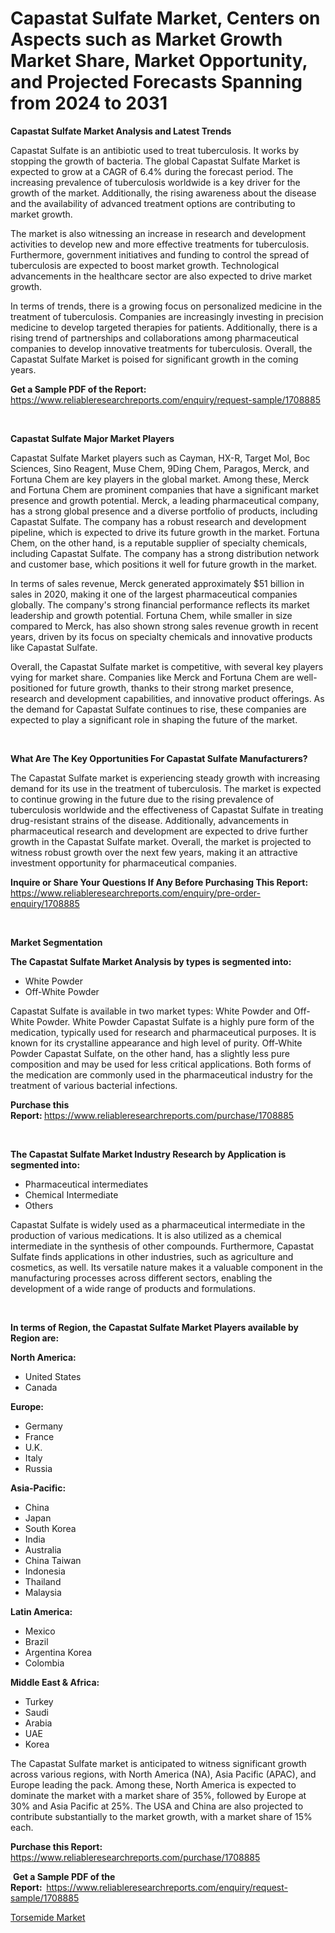 <p><h1>Capastat Sulfate Market, Centers on Aspects such as Market Growth Market Share, Market Opportunity, and Projected Forecasts Spanning from 2024 to 2031</h1></p><p><strong>Capastat Sulfate Market Analysis and Latest Trends</strong></p>
<p><p>Capastat Sulfate is an antibiotic used to treat tuberculosis. It works by stopping the growth of bacteria. The global Capastat Sulfate Market is expected to grow at a CAGR of 6.4% during the forecast period. The increasing prevalence of tuberculosis worldwide is a key driver for the growth of the market. Additionally, the rising awareness about the disease and the availability of advanced treatment options are contributing to market growth.</p><p>The market is also witnessing an increase in research and development activities to develop new and more effective treatments for tuberculosis. Furthermore, government initiatives and funding to control the spread of tuberculosis are expected to boost market growth. Technological advancements in the healthcare sector are also expected to drive market growth.</p><p>In terms of trends, there is a growing focus on personalized medicine in the treatment of tuberculosis. Companies are increasingly investing in precision medicine to develop targeted therapies for patients. Additionally, there is a rising trend of partnerships and collaborations among pharmaceutical companies to develop innovative treatments for tuberculosis. Overall, the Capastat Sulfate Market is poised for significant growth in the coming years.</p></p>
<p><strong>Get a Sample PDF of the Report:&nbsp;</strong> <a href="https://www.reliableresearchreports.com/enquiry/request-sample/1708885">https://www.reliableresearchreports.com/enquiry/request-sample/1708885</a></p>
<p>&nbsp;</p>
<p><strong>Capastat Sulfate Major Market Players</strong></p>
<p><p>Capastat Sulfate Market players such as Cayman, HX-R, Target Mol, Boc Sciences, Sino Reagent, Muse Chem, 9Ding Chem, Paragos, Merck, and Fortuna Chem are key players in the global market. Among these, Merck and Fortuna Chem are prominent companies that have a significant market presence and growth potential. Merck, a leading pharmaceutical company, has a strong global presence and a diverse portfolio of products, including Capastat Sulfate. The company has a robust research and development pipeline, which is expected to drive its future growth in the market. Fortuna Chem, on the other hand, is a reputable supplier of specialty chemicals, including Capastat Sulfate. The company has a strong distribution network and customer base, which positions it well for future growth in the market.</p><p>In terms of sales revenue, Merck generated approximately $51 billion in sales in 2020, making it one of the largest pharmaceutical companies globally. The company's strong financial performance reflects its market leadership and growth potential. Fortuna Chem, while smaller in size compared to Merck, has also shown strong sales revenue growth in recent years, driven by its focus on specialty chemicals and innovative products like Capastat Sulfate.</p><p>Overall, the Capastat Sulfate market is competitive, with several key players vying for market share. Companies like Merck and Fortuna Chem are well-positioned for future growth, thanks to their strong market presence, research and development capabilities, and innovative product offerings. As the demand for Capastat Sulfate continues to rise, these companies are expected to play a significant role in shaping the future of the market.</p></p>
<p>&nbsp;</p>
<p><strong>What Are The Key Opportunities For Capastat Sulfate Manufacturers?</strong></p>
<p><p>The Capastat Sulfate market is experiencing steady growth with increasing demand for its use in the treatment of tuberculosis. The market is expected to continue growing in the future due to the rising prevalence of tuberculosis worldwide and the effectiveness of Capastat Sulfate in treating drug-resistant strains of the disease. Additionally, advancements in pharmaceutical research and development are expected to drive further growth in the Capastat Sulfate market. Overall, the market is projected to witness robust growth over the next few years, making it an attractive investment opportunity for pharmaceutical companies.</p></p>
<p><strong>Inquire or Share Your Questions If Any Before Purchasing This Report:</strong> <a href="https://www.reliableresearchreports.com/enquiry/pre-order-enquiry/1708885">https://www.reliableresearchreports.com/enquiry/pre-order-enquiry/1708885</a></p>
<p>&nbsp;</p>
<p><strong>Market Segmentation</strong></p>
<p><strong>The Capastat Sulfate Market Analysis by types is segmented into:</strong></p>
<p><ul><li>White Powder</li><li>Off-White Powder</li></ul></p>
<p><p>Capastat Sulfate is available in two market types: White Powder and Off-White Powder. White Powder Capastat Sulfate is a highly pure form of the medication, typically used for research and pharmaceutical purposes. It is known for its crystalline appearance and high level of purity. Off-White Powder Capastat Sulfate, on the other hand, has a slightly less pure composition and may be used for less critical applications. Both forms of the medication are commonly used in the pharmaceutical industry for the treatment of various bacterial infections.</p></p>
<p><strong>Purchase this Report:&nbsp;</strong><a href="https://www.reliableresearchreports.com/purchase/1708885">https://www.reliableresearchreports.com/purchase/1708885</a></p>
<p>&nbsp;</p>
<p><strong>The Capastat Sulfate Market Industry Research by Application is segmented into:</strong></p>
<p><ul><li>Pharmaceutical intermediates</li><li>Chemical Intermediate</li><li>Others</li></ul></p>
<p><p>Capastat Sulfate is widely used as a pharmaceutical intermediate in the production of various medications. It is also utilized as a chemical intermediate in the synthesis of other compounds. Furthermore, Capastat Sulfate finds applications in other industries, such as agriculture and cosmetics, as well. Its versatile nature makes it a valuable component in the manufacturing processes across different sectors, enabling the development of a wide range of products and formulations.</p></p>
<p>&nbsp;</p>
<p><strong>In terms of Region, the Capastat Sulfate Market Players available by Region are:</strong></p>
<p>
    <p> <strong> North America: </strong>
        <ul>
            <li>United States</li>
            <li>Canada</li>
        </ul>
        </p> 
    <p> <strong> Europe: </strong>
        <ul>
            <li>Germany</li>
            <li>France</li>
            <li>U.K.</li>
            <li>Italy</li>
            <li>Russia</li>
        </ul>
        </p> 
    <p> <strong> Asia-Pacific: </strong>
        <ul>
            <li>China</li>
            <li>Japan</li>
            <li>South Korea</li>
            <li>India</li>
            <li>Australia</li>
            <li>China Taiwan</li>
            <li>Indonesia</li>
            <li>Thailand</li>
            <li>Malaysia</li>
        </ul>
        </p> 
    <p> <strong> Latin America: </strong>
        <ul>
            <li>Mexico</li>
            <li>Brazil</li>
            <li>Argentina Korea</li>
            <li>Colombia</li>
        </ul>
        </p> 
    <p> <strong> Middle East & Africa: </strong>
        <ul>
            <li>Turkey</li>
            <li>Saudi</li>
            <li>Arabia</li>
            <li>UAE</li>
            <li>Korea</li>
        </ul>
    </p>
    </p>
<p><p>The Capastat Sulfate market is anticipated to witness significant growth across various regions, with North America (NA), Asia Pacific (APAC), and Europe leading the pack. Among these, North America is expected to dominate the market with a market share of 35%, followed by Europe at 30% and Asia Pacific at 25%. The USA and China are also projected to contribute substantially to the market growth, with a market share of 15% each.</p></p>
<p><strong>Purchase this Report: </strong><a href="https://www.reliableresearchreports.com/purchase/1708885">https://www.reliableresearchreports.com/purchase/1708885</a></p>
<p>&nbsp;<strong>Get a Sample PDF of the Report:&nbsp;&nbsp;</strong><a href="https://www.reliableresearchreports.com/enquiry/request-sample/1708885">https://www.reliableresearchreports.com/enquiry/request-sample/1708885</a></p>
<p><strong></strong></p>
<p><p><a href="https://github.com/ruddyyedelwadw/Market-Research-Report-List-1/blob/main/torsemide-market.md">Torsemide Market</a></p></p>